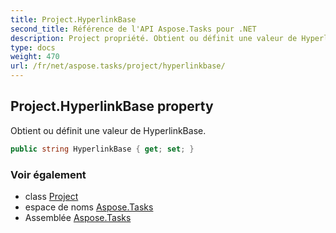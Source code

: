 ```yaml
---
title: Project.HyperlinkBase
second_title: Référence de l'API Aspose.Tasks pour .NET
description: Project propriété. Obtient ou définit une valeur de HyperlinkBase.
type: docs
weight: 470
url: /fr/net/aspose.tasks/project/hyperlinkbase/
---
```

## Project.HyperlinkBase property

Obtient ou définit une valeur de HyperlinkBase.

```csharp
public string HyperlinkBase { get; set; }
```

### Voir également

* class [Project](../)
* espace de noms [Aspose.Tasks](../../project/)
* Assemblée [Aspose.Tasks](../../../)


